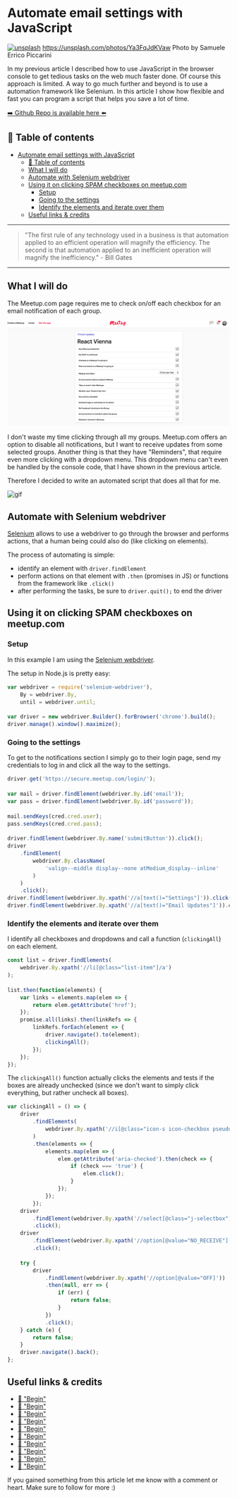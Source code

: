 # Automate email settings with JavaScript
[<img src="https://images.unsplash.com/photo-1486758206125-94d07f414b1c?dpr=2&auto=format&fit=crop&w=1080&h=720&q=80&cs=tinysrgb&crop=" alt="unsplash">](
https://unsplash.com/photos/Ya3FqJdKVaw)
https://unsplash.com/photos/Ya3FqJdKVaw Photo by Samuele Errico Piccarini

In my previous article I described how to use JavaScript in the browser console to get tedious tasks on the web much faster done. Of course this approach is limited. A way to go much further and beyond is to use a automation framework like Selenium. In this article I show how flexible and fast you can program a script that helps you save a lot of time.

[➡️ Github Repo is available here ⬅️](https://github.com/DDCreationStudios/seleniumExample)


## 📄 Table of contents

<!-- toc orderedList:0 depthFrom:1 depthTo:6 -->

* [Automate email settings with JavaScript](#automate-email-settings-with-javascript)
  * [📄 Table of contents](#table-of-contents)
  * [What I will do](#what-i-will-do)
  * [Automate with Selenium webdriver](#automate-with-selenium-webdriver)
  * [Using it on clicking SPAM checkboxes on meetup.com](#using-it-on-clicking-spam-checkboxes-on-meetupcom)
    * [Setup](#setup)
    * [Going to the settings](#going-to-the-settings)
    * [Identify the elements and iterate over them](#identify-the-elements-and-iterate-over-them)
  * [Useful links & credits](#useful-links-credits)

<!-- tocstop -->


---
>"The first rule of any technology used in a business is that automation applied to an efficient operation will magnify the efficiency. The second is that automation applied to an inefficient operation will magnify the inefficiency." - Bill Gates
---

## What I will do

The Meetup.com page requires me to check on/off each checkbox for an email notification of each group.

<img src="../assets/SELEX/emailUpdates.png" alt="screenshot"/>

I don't waste my time clicking through all my groups. Meetup.com offers an option to disable all notifications, but I want to receive updates from some selected groups.
Another thing is that they have "Reminders", that require even more clicking with a dropdown menu. This dropdown menu can't even be handled by the console code, that I have shown in the previous article.

Therefore I decided to write an automated script that does all that for me.

<img src="http://g.recordit.co/wc1jG5oRLW.gif" alt="gif"/>

## Automate with Selenium webdriver

[Selenium](http://www.seleniumhq.org/) allows to use a webdriver to go through the browser and performs actions, that a human being could also do (like clicking on elements).

The process of automating is simple:

- identify an element with  `driver.findElement`
- perform actions on that element with `.then` (promises in JS) or functions from the framework like `.click()`
- after performing the tasks, be sure to `driver.quit();` to end the driver

## Using it on clicking SPAM checkboxes on meetup.com

### Setup

In this example I am using the [Selenium webdriver](https://github.com/SeleniumHQ/selenium/tree/master/javascript/node/selenium-webdriver).

The setup in Node.js is pretty easy:

```javascript
var webdriver = require('selenium-webdriver'),
	By = webdriver.By,
	until = webdriver.until;

var driver = new webdriver.Builder().forBrowser('chrome').build();
driver.manage().window().maximize();
```

### Going to the settings

To get to the notifications section I simply go to their login page, send my credentials to log in and click all the way to the settings.

```javascript
driver.get('https://secure.meetup.com/login/');

var mail = driver.findElement(webdriver.By.id('email'));
var pass = driver.findElement(webdriver.By.id('password'));

mail.sendKeys(cred.cred.user);
pass.sendKeys(cred.cred.pass);

driver.findElement(webdriver.By.name('submitButton')).click();
driver
	.findElement(
		webdriver.By.className(
			'valign--middle display--none atMedium_display--inline'
		)
	)
	.click();
driver.findElement(webdriver.By.xpath('//a[text()="Settings"]')).click();
driver.findElement(webdriver.By.xpath('//a[text()="Email Updates"]')).click();
```

### Identify the elements and iterate over them

I identify all checkboxes and dropdowns and call a function (`clickingAll`) on each element.

```javascript
const list = driver.findElements(
	webdriver.By.xpath('//li[@class="list-item"]/a')
);

list.then(function(elements) {
	var links = elements.map(elem => {
		return elem.getAttribute('href');
	});
	promise.all(links).then(linkRefs => {
		linkRefs.forEach(element => {
			driver.navigate().to(element);
			clickingAll();
		});
	});
});
```

The `clickingAll()` function actually clicks the elements and tests if the boxes are already unchecked (since we don't want to simply click everything, but rather uncheck all boxes).

```javascript
var clickingAll = () => {
	driver
		.findElements(
			webdriver.By.xpath('//i[@class="icon-s icon-checkbox pseudocheckbox "]')
		)
		.then(elements => {
			elements.map(elem => {
				elem.getAttribute('aria-checked').then(check => {
					if (check === 'true') {
						elem.click();
					}
				});
			});
		});
	driver
		.findElement(webdriver.By.xpath('//select[@class="j-selectbox"]'))
		.click();
	driver
		.findElement(webdriver.By.xpath('//option[@value="NO_RECEIVE"]'))
		.click();

	try {
		driver
			.findElement(webdriver.By.xpath('//option[@value="OFF]'))
			.then(null, err => {
				if (err) {
					return false;
				}
			})
			.click();
	} catch (e) {
		return false;
	}
	driver.navigate().back();
};
```





## Useful links & credits
- [📄 "Begin"](afgafgadgads)
- [📄 "Begin"](afgafgadgads)
- [📄 "Begin"](afgafgadgads)
- [📄 "Begin"](afgafgadgads)
- [📄 "Begin"](afgafgadgads)
- [📄 "Begin"](afgafgadgads)
- [📄 "Begin"](afgafgadgads)
- [📄 "Begin"](afgafgadgads)
- [📄 "Begin"](afgafgadgads)
- [📄 "Begin"](afgafgadgads)



If you gained something from this article let me know with a comment or heart. Make sure to follow for more :)


<!-- Written by Daniel Deutsch (deudan1010@gmail.com) -->
